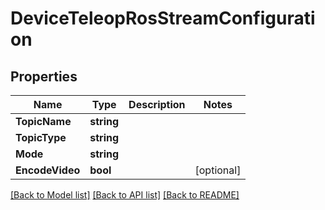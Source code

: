 # DeviceTeleopRosStreamConfiguration

## Properties

Name | Type | Description | Notes
------------ | ------------- | ------------- | -------------
**TopicName** | **string** |  | 
**TopicType** | **string** |  | 
**Mode** | **string** |  | 
**EncodeVideo** | **bool** |  | [optional] 

[[Back to Model list]](../README.md#documentation-for-models) [[Back to API list]](../README.md#documentation-for-api-endpoints) [[Back to README]](../README.md)


